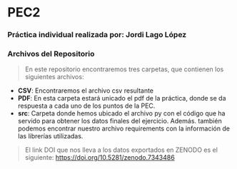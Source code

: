 # PEC2 

### Práctica individual realizada por: Jordi Lago López

### Archivos del Repositorio

> En este repositorio encontraremos tres carpetas, que contienen los siguientes archivos:
* **CSV**: Encontraremos el archivo csv resultante
* **PDF**: En esta carpeta estará unicado el pdf de la práctica, donde se da respuesta a cada uno de los puntos de la PEC.
* **src**: Carpeta donde hemos ubicado el archivo py con el código que ha servido para obtener los datos finales del ejercicio. Además. también podemos encontrar nuestro archivo requirements con la información de las librerías utilizadas.

> El link DOI que nos lleva a los datos exportados en ZENODO es el siguiente:
https://doi.org/10.5281/zenodo.7343486
